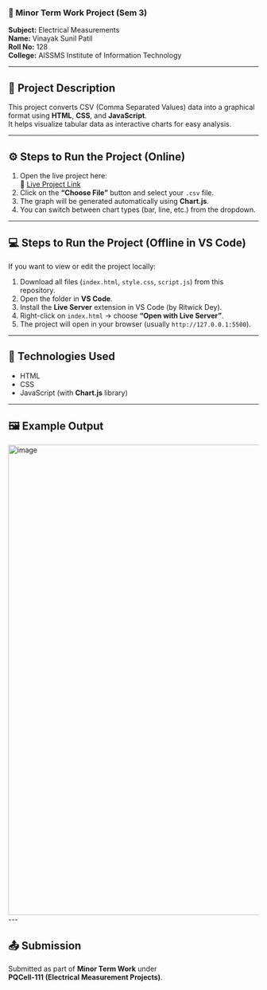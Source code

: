 ### 📘 Minor Term Work Project (Sem 3)
**Subject:** Electrical Measurements  
**Name:** Vinayak Sunil Patil  
**Roll No:** 128  
**College:** AISSMS Institute of Information Technology  

---

## 📌 Project Description
This project converts CSV (Comma Separated Values) data into a graphical format using **HTML**, **CSS**, and **JavaScript**.  
It helps visualize tabular data as interactive charts for easy analysis.

---

## ⚙️ Steps to Run the Project (Online)
1. Open the live project here:  
   🔗 [Live Project Link](https://vinayaksunilpatil-web.github.io/CSV-to-Graphical-Representation/)
2. Click on the **“Choose File”** button and select your `.csv` file.  
3. The graph will be generated automatically using **Chart.js**.  
4. You can switch between chart types (bar, line, etc.) from the dropdown.

---

## 💻 Steps to Run the Project (Offline in VS Code)
If you want to view or edit the project locally:
1. Download all files (`index.html`, `style.css`, `script.js`) from this repository.
2. Open the folder in **VS Code**.
3. Install the **Live Server** extension in VS Code (by Ritwick Dey).
4. Right-click on `index.html` → choose **“Open with Live Server”**.
5. The project will open in your browser (usually `http://127.0.0.1:5500`).

---

## 🧩 Technologies Used
- HTML  
- CSS  
- JavaScript (with **Chart.js** library)

---

## 🖼️ Example Output
<img width="891" height="945" alt="image" src="https://github.com/user-attachments/assets/3bbcf57a-88dc-4fb3-8108-f89b36b0b5df" />
---

## 📤 Submission
Submitted as part of **Minor Term Work** under  
**PQCell-111 (Electrical Measurement Projects)**.  

